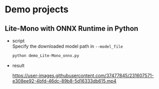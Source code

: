 # Demo projects

## Lite-Mono with ONNX Runtime in Python

- script<br>
Specify the downloaded model path in `--model_file`
  ```bash
  python demo_Lite-Mono_onnx.py
  ```

- result

  https://user-images.githubusercontent.com/37477845/231607571-e308ee92-4bfd-46dc-89b8-5d16333db615.mp4
